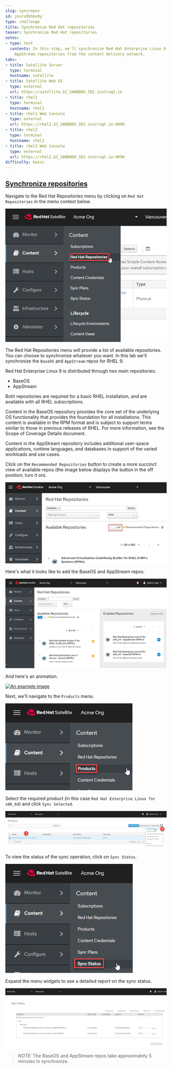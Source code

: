 ```yaml
---
slug: syncrepos
id: jnvru9bhbo0y
type: challenge
title: Synchronize Red Hat repositories
teaser: Synchronize Red Hat repositories
notes:
- type: text
  contents: In this step, we'll synchronize Red Hat Enterprise Linux 9 BaseOS and
    AppStream repositories from the content delivery network.
tabs:
- title: Satellite Server
  type: terminal
  hostname: satellite
- title: Satellite Web UI
  type: external
  url: https://satellite.${_SANDBOX_ID}.instruqt.io
- title: rhel1
  type: terminal
  hostname: rhel1
- title: rhel1 Web Console
  type: external
  url: https://rhel1.${_SANDBOX_ID}.instruqt.io:9090
- title: rhel2
  type: terminal
  hostname: rhel2
- title: rhel2 Web Console
  type: external
  url: https://rhel2.${_SANDBOX_ID}.instruqt.io:9090
difficulty: basic
---
```

<!-- markdownlint-disable MD033 -->
## <ins>Synchronize repositories</ins>

Navigate to the Red Hat Repositories menu by clicking on `Red Hat Repositories` in the menu context below.

<a href="#1">
 <img alt="An example image" src="../assets/redhatrepositories.png" />
</a>

<a href="#" class="lightbox" id="1">
 <img alt="An example image" src="../assets/redhatrepositories.png" />
</a>

The Red Hat Repositories menu will provide a list of available repositories. You can choose to synchronize whatever you want. In this lab we'll synchronize the `BaseOS` and `AppStream` repos for RHEL 9.

Red Hat Enterprise Linux 9 is distributed through two main repositories:

* BaseOS
* AppStream

Both repositories are required for a basic RHEL installation, and are available with all RHEL subscriptions.

Content in the BaseOS repository provides the core set of the underlying OS functionality that provides the foundation for all installations. This content is available in the RPM format and is subject to support terms similar to those in previous releases of RHEL. For more information, see the Scope of Coverage Details document.

Content in the AppStream repository includes additional user-space applications, runtime languages, and databases in support of the varied workloads and use cases.

Click on the `Recommended Repositories` button to create a more succinct view of available repos (the image below displays the button in the off position; turn it on).

![recommanded repos button](../assets/recommendedrepos.png)

Here's what it looks like to add the BaseOS and AppStream repos.

![addedrecommended repos](../assets/addedrecommendedrepos.png)

And here's an animation.

<a href="#2">
 <img alt="An example image" src="../assets/2022-08-11_09-02-27.gif" />
</a>

<a href="#" class="lightbox" id="2">
 <img alt="An example image" src="../assets/2022-08-11_09-02-27.gif" />
</a>

Next, we'll navigate to the `Products` menu.

<a href="#3">
 <img alt="An example image" src="../assets/products.png" />
</a>

<a href="#" class="lightbox" id="3">
 <img alt="An example image" src="../assets/products.png" />
</a>

Select the required product (in this case `Red Hat Enterprise Linux for x86_64`) and click `Sync Selected`.

<a href="#4">
 <img alt="An example image" src="../assets/synchronize.png" />
</a>

<a href="#" class="lightbox" id="4">
 <img alt="An example image" src="../assets/synchronize.png" />
</a>

To view the status of the sync operation, click on `Sync Status`.

<a href="#5">
 <img alt="An example image" src="../assets/syncstatus.png" />
</a>

<a href="#" class="lightbox" id="5">
 <img alt="An example image" src="../assets/syncstatus.png" />
</a>

Expand the menu widgets to see a detailed report on the sync status.

<a href="#6">
 <img alt="An example image" src="../assets/syncstatusdetailed.png" />
</a>

<a href="#" class="lightbox" id="6">
 <img alt="An example image" src="../assets/syncstatusdetailed.png" />
</a>

>_NOTE:_ The BaseOS and AppStream repos take approximately 5 minutes to synchronize.

<style>
.lightbox {
  display: none;
  position: fixed;
  justify-content: center;
  align-items: center;
  z-index: 999;
  top: 0;
  left: 0;
  right: 0;
  bottom: 0;
  padding: 1rem;
  background: rgba(0, 0, 0, 0.8);
}

.lightbox:target {
  display: flex;
}

.lightbox img {
  max-height: 100%;
}
</style>
